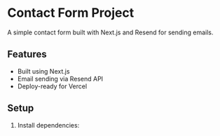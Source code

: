 # Contact Form Project

A simple contact form built with Next.js and Resend for sending emails.

## Features
- Built using Next.js
- Email sending via Resend API
- Deploy-ready for Vercel

## Setup

1. Install dependencies:
